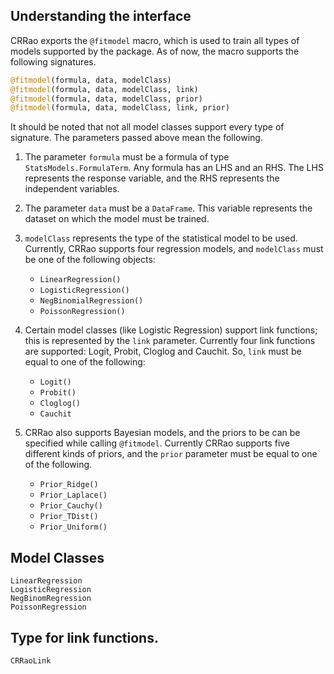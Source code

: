 ## Understanding the interface

CRRao exports the `@fitmodel` macro, which is used to train all types of models supported by the package. As of now, the macro supports the following signatures.

```julia
@fitmodel(formula, data, modelClass)
@fitmodel(formula, data, modelClass, link)
@fitmodel(formula, data, modelClass, prior)
@fitmodel(formula, data, modelClass, link, prior)
```

It should be noted that not all model classes support every type of signature. The parameters passed above mean the following.

1. The parameter `formula` must be a formula of type `StatsModels.FormulaTerm`. Any formula has an LHS and an RHS. The LHS represents the response variable, and the RHS represents the independent variables.

2. The parameter `data` must be a `DataFrame`. This variable represents the dataset on which the model must be trained.

3. `modelClass` represents the type of the statistical model to be used. Currently, CRRao supports four regression models, and `modelClass` must be one of the following objects:
    - `LinearRegression()`
    - `LogisticRegression()`
    - `NegBinomialRegression()`
    - `PoissonRegression()`

4. Certain model classes (like Logistic Regression) support link functions; this is represented by the `link` parameter. Currently four link functions are supported: Logit, Probit, Cloglog and Cauchit. So, `link` must be equal to one of the following:
    - `Logit()`
    - `Probit()`
    - `Cloglog()`
    - `Cauchit`

5. CRRao also supports Bayesian models, and the priors to be can be specified while calling `@fitmodel`. Currently CRRao supports five different kinds of priors, and the `prior` parameter must be equal to one of the following.
    - `Prior_Ridge()`
    - `Prior_Laplace()`
    - `Prior_Cauchy()`
    - `Prior_TDist()`
    - `Prior_Uniform()`

## Model Classes

```@docs
LinearRegression
LogisticRegression
NegBinomRegression
PoissonRegression
```

## Type for link functions.

```@docs
CRRaoLink
```
